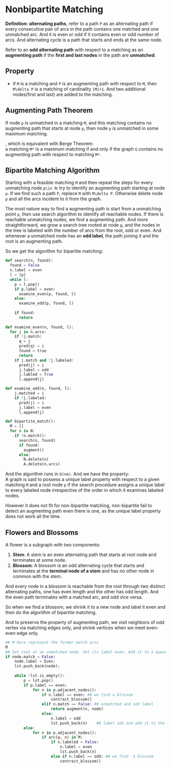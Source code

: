 # Nonbipartite Matching
**Definition: alternating paths**, refer to a path `P` as an alternating path if every consecutive pair of arcs in the path contains one matched and one unmatched arc. And it is even or odd if it contains even or odd number of arcs. And alternating cycle is a path that starts and ends at the same node.

Refer to an **odd alternating path** with respect to a matching as an **augmenting path** if the **first and last nodes** in the path are **unmatched**.

## Property
- if `M` is a matching and `P` is an augmenting path with respect to `M`, then `M\delta P` is a matching of cardinality `|M|+1`. And two additional nodes(first and last) are added to the matching.

## Augmenting Path Theorem
If node `p` is unmatched in a matching `M`, and this matching contains no augmenting path that starts at node `p`, then node `p` is unmatched in some maximum matching.

, which is equivalent with Berge Theorem:  
a matching `M*` is a maximum matching if and only if the graph `G` contains no augmenting path with respect to matching `M*`.

## Bipartite Matching Algorithm
Starting with a feasible matching `M` and then repeat the steps for every unmatching node `p\in N`: try to identify an augmenting path starting at node `p`. If we find such a path `P`, replace `M` with `M\delta P`. Otherwise delete node `p` and all the arcs incident to it from the graph.

The most nature way to find a augmenting path is start from a unmatching point `p`, then use search algorithm to identify all reachable nodes. If there is reachable unmatching nodes, we find a augmenting path. And more straightforward, we grow a search tree rooted at node `p`, and the nodes in the tree is labeled with the number of arcs from the root, odd or even. And whenever a unmatched node has an **odd label**, the path joining it and the root is an augmenting path.

So we get the algorithm for bipartite matching:
```python
def search(n, found):
  found = False
  n.label = even
  l = [p]
  while l:
    p = l.pop()
    if p.label = even:
      examine_even(p, found, l)
    else:
      examine_odd(p, found, l)
    
    if found:
      return
    
def examine_even(n, found, l):
  for j in n.arcs:
    if !j.match:
      q = j
      pred(q) = i
      found = true
      return
    if j.match and !j.labeled:
      pred(j) = i
      j.label = odd
      j.labled = True
      l.append(j)

def examine_odd(n, found, l):
    j.matched = i
    if !j.labeled:
      pred(j) = i
      j.label = even
      l.append(j)

def bipartite_match():
  M = []
  for n in N:
    if !n.match():
      search(n, found)
      if found:
        augment()
      else:
        N.delete(n)
        A.delete(n.arcs)
```
And the algorithm runs in `O(nm)`. And we have the property:  
A graph is said to possess a unique label property with respect to a given matching `M` and a root node `p` if the search procedure assigns a unique label to every labeled node irrespective of the order in which it examines labeled nodes.

However it does not fit for non-bipartite matching, non-bipartite fail to detect an augmenting path even there is one, as the unique label property does not work all the time.

## Flowers and Blossoms
A flower is a subgraph with two components:
1. **Stem**: A stem is an even alternating path that starts at root node and terminates at some node.
1. **Blossom**: A blossom is an odd alternating cycle that starts and terminates at the **terminal node of a stem** and has no other node in common with the stem.

And every node in a blossom is reachable from the root through two distinct alternating paths, one has even length and the other has odd length. And the even path terminates with a matched arc, and odd vice versa.

So when we find a blossom, we shrink it to a new node and label it even and then do the algorithm of bipartite matching.

And to preserve the property of augmenting path, we visit neighbors of odd vertex via matching edges only, and shrink vertices when we meet even-even edge only.
```python
## M here represent the former match arcs
M
## Set root at an unmatched node. Set its label even. Add it to a queue.
if node.match = False:
	node.label = Even;
	lst.push_back(node);
	
	while !lst.is_empty():
		p = lst.pop()
		if p.label == even: 
			for n in p.adjacent_nodes():
				if n.label == even:	## we find a blossom
					contract_blossom()
				elif n.match == False: ## unmatched and odd label
					return augment(n, node)
				else:
					n.label = odd
					lst.push_back(n)	## label odd and add it to the list
		else:
			for n in p.adjacent_nodes():
				if arc(p, n) in M:
					if n.labeled = False:
						n.label = even
						lst.push_back(n)
					else if n.label == odd:	## we find  a blossom
						contract_blossom()
```
